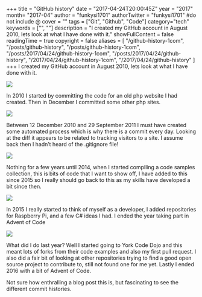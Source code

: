 +++
title = "GitHub history"
date = "2017-04-24T20:00:45Z"
year = "2017"
month= "2017-04"
author = "funkysi1701"
authorTwitter = "funkysi1701" #do not include @
cover = ""
tags = ["Git", "Github",  "Code"]
category="tech"
keywords = ["", ""]
description =  "I created my GitHub account in August 2010, lets look at what I have done with it."
showFullContent = false
readingTime = true
copyright = false
aliases = [
    "/github-history-1com",
    "/posts/github-history",
    "/posts/github-history-1com",
    "/posts/2017/04/24/github-history-1com",
    "/posts/2017/04/24/github-history",
    "/2017/04/24/github-history-1com",
    "/2017/04/24/github-history"
]
+++
I created my GitHub account in August 2010, lets look at what I have done with it.

![](/images/2017/git10.jpg)

In 2010 I started by committing the code for an old php website I had created. Then in December I committed some other php sites.

![](/images/2017/git11.jpg)

Between 12 December 2010 and 29 September 2011 I must have created some automated process which is why there is a commit every day. Looking at the diff it appears to be related to tracking visitors to a site. I assume back then I hadn’t heard of the .gitignore file!

![](/images/2017/git14.jpg)

Nothing for a few years until 2014, when I started compiling a code samples collection, this is bits of code that I want to show off, I have added to this since 2015 so I really should go back to this as my skills have developed a bit since then.

![](/images/2017/git15.jpg)

In 2015 I really started to think of myself as a developer, I added repositories for Raspberry Pi, and a few C# ideas I had. I ended the year taking part in Advent of Code

![](/images/2017/git16.jpg)

What did I do last year? Well I started going to York Code Dojo and this meant lots of forks from their code examples and also my first pull request. I also did a fair bit of looking at other repositories trying to find a good open source project to contribute to, still not found one for me yet. Lastly I ended 2016 with a bit of Advent of Code.

Not sure how enthralling a blog post this is, but fascinating to see the different commit histories.